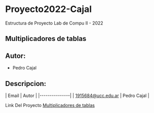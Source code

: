 # Proyecto2022-Cajal
Estructura de Proyecto Lab de Compu II - 2022

## Multiplicadores de tablas

## Autor:
* Pedro Cajal

## Descripcion:

| Email | Autor |
|---------------|
| 1915684@ucc.edu.ar | Pedro Cajal | 

Link Del Proyecto [Multiplicadores de tablas](http://localhost:63342/proyecto2022-cajal/Pagina%20Web/Pagina.html?_ijt=u1p91feejulgsjr526jpgs6fpu&_ij_reload=RELOAD_ON_SAVE)